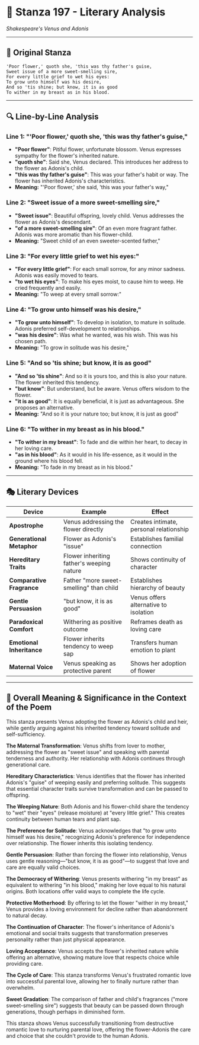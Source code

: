 # 🌹 Stanza 197 - Literary Analysis
*Shakespeare's Venus and Adonis*

---

## 📖 Original Stanza
```
'Poor flower,' quoth she, 'this was thy father's guise,
Sweet issue of a more sweet-smelling sire,
For every little grief to wet his eyes:
To grow unto himself was his desire,       
And so 'tis shine; but know, it is as good
To wither in my breast as in his blood.
```

---

## 🔍 Line-by-Line Analysis

### Line 1: "'Poor flower,' quoth she, 'this was thy father's guise,"
*   **"Poor flower"**: Pitiful flower, unfortunate blossom. Venus expresses sympathy for the flower's inherited nature.
*   **"quoth she"**: Said she, Venus declared. This introduces her address to the flower as Adonis's child.
*   **"this was thy father's guise"**: This was your father's habit or way. The flower has inherited Adonis's characteristics.
*   **Meaning:** "'Poor flower,' she said, 'this was your father's way,"

### Line 2: "Sweet issue of a more sweet-smelling sire,"
*   **"Sweet issue"**: Beautiful offspring, lovely child. Venus addresses the flower as Adonis's descendant.
*   **"of a more sweet-smelling sire"**: Of an even more fragrant father. Adonis was more aromatic than his flower-child.
*   **Meaning:** "Sweet child of an even sweeter-scented father,"

### Line 3: "For every little grief to wet his eyes:"
*   **"For every little grief"**: For each small sorrow, for any minor sadness. Adonis was easily moved to tears.
*   **"to wet his eyes"**: To make his eyes moist, to cause him to weep. He cried frequently and easily.
*   **Meaning:** "To weep at every small sorrow:"

### Line 4: "To grow unto himself was his desire,"
*   **"To grow unto himself"**: To develop in isolation, to mature in solitude. Adonis preferred self-development to relationships.
*   **"was his desire"**: Was what he wanted, was his wish. This was his chosen path.
*   **Meaning:** "To grow in solitude was his desire,"

### Line 5: "And so 'tis shine; but know, it is as good"
*   **"And so 'tis shine"**: And so it is yours too, and this is also your nature. The flower inherited this tendency.
*   **"but know"**: But understand, but be aware. Venus offers wisdom to the flower.
*   **"it is as good"**: It is equally beneficial, it is just as advantageous. She proposes an alternative.
*   **Meaning:** "And so it is your nature too; but know, it is just as good"

### Line 6: "To wither in my breast as in his blood."
*   **"To wither in my breast"**: To fade and die within her heart, to decay in her loving care.
*   **"as in his blood"**: As it would in his life-essence, as it would in the ground where his blood fell.
*   **Meaning:** "To fade in my breast as in his blood."

---

## 🎭 Literary Devices

| Device | Example | Effect |
|--------|---------|--------|
| **Apostrophe** | Venus addressing the flower directly | Creates intimate, personal relationship |
| **Generational Metaphor** | Flower as Adonis's "issue" | Establishes familial connection |
| **Hereditary Traits** | Flower inheriting father's weeping nature | Shows continuity of character |
| **Comparative Fragrance** | Father "more sweet-smelling" than child | Establishes hierarchy of beauty |
| **Gentle Persuasion** | "but know, it is as good" | Venus offers alternative to isolation |
| **Paradoxical Comfort** | Withering as positive outcome | Reframes death as loving care |
| **Emotional Inheritance** | Flower inherits tendency to weep sap | Transfers human emotion to plant |
| **Maternal Voice** | Venus speaking as protective parent | Shows her adoption of flower |

---

## 🎯 Overall Meaning & Significance in the Context of the Poem

This stanza presents Venus adopting the flower as Adonis's child and heir, while gently arguing against his inherited tendency toward solitude and self-sufficiency.

**The Maternal Transformation**: Venus shifts from lover to mother, addressing the flower as "sweet issue" and speaking with parental tenderness and authority. Her relationship with Adonis continues through generational care.

**Hereditary Characteristics**: Venus identifies that the flower has inherited Adonis's "guise" of weeping easily and preferring solitude. This suggests that essential character traits survive transformation and can be passed to offspring.

**The Weeping Nature**: Both Adonis and his flower-child share the tendency to "wet" their "eyes" (release moisture) at "every little grief." This creates continuity between human tears and plant sap.

**The Preference for Solitude**: Venus acknowledges that "to grow unto himself was his desire," recognizing Adonis's preference for independence over relationship. The flower inherits this isolating tendency.

**Gentle Persuasion**: Rather than forcing the flower into relationship, Venus uses gentle reasoning—"but know, it is as good"—to suggest that love and care are equally valid choices.

**The Democracy of Withering**: Venus presents withering "in my breast" as equivalent to withering "in his blood," making her love equal to his natural origins. Both locations offer valid ways to complete the life cycle.

**Protective Motherhood**: By offering to let the flower "wither in my breast," Venus provides a loving environment for decline rather than abandonment to natural decay.

**The Continuation of Character**: The flower's inheritance of Adonis's emotional and social traits suggests that transformation preserves personality rather than just physical appearance.

**Loving Acceptance**: Venus accepts the flower's inherited nature while offering an alternative, showing mature love that respects choice while providing care.

**The Cycle of Care**: This stanza transforms Venus's frustrated romantic love into successful parental love, allowing her to finally nurture rather than overwhelm.

**Sweet Gradation**: The comparison of father and child's fragrances ("more sweet-smelling sire") suggests that beauty can be passed down through generations, though perhaps in diminished form.

This stanza shows Venus successfully transitioning from destructive romantic love to nurturing parental love, offering the flower-Adonis the care and choice that she couldn't provide to the human Adonis.
